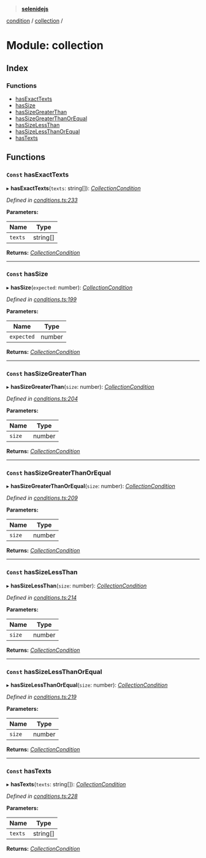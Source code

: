 > **[selenidejs](../README.md)**

[condition](condition.md) / [collection](condition.collection.md) /

# Module: collection

## Index

### Functions

* [hasExactTexts](condition.collection.md#const-hasexacttexts)
* [hasSize](condition.collection.md#const-hassize)
* [hasSizeGreaterThan](condition.collection.md#const-hassizegreaterthan)
* [hasSizeGreaterThanOrEqual](condition.collection.md#const-hassizegreaterthanorequal)
* [hasSizeLessThan](condition.collection.md#const-hassizelessthan)
* [hasSizeLessThanOrEqual](condition.collection.md#const-hassizelessthanorequal)
* [hasTexts](condition.collection.md#const-hastexts)

## Functions

### `Const` hasExactTexts

▸ **hasExactTexts**(`texts`: string[]): *[CollectionCondition](../README.md#collectioncondition)*

*Defined in [conditions.ts:233](https://github.com/knowledgeexpert/selenidejs/blob/master/lib/conditions.ts#L233)*

**Parameters:**

Name | Type |
------ | ------ |
`texts` | string[] |

**Returns:** *[CollectionCondition](../README.md#collectioncondition)*

___

### `Const` hasSize

▸ **hasSize**(`expected`: number): *[CollectionCondition](../README.md#collectioncondition)*

*Defined in [conditions.ts:199](https://github.com/knowledgeexpert/selenidejs/blob/master/lib/conditions.ts#L199)*

**Parameters:**

Name | Type |
------ | ------ |
`expected` | number |

**Returns:** *[CollectionCondition](../README.md#collectioncondition)*

___

### `Const` hasSizeGreaterThan

▸ **hasSizeGreaterThan**(`size`: number): *[CollectionCondition](../README.md#collectioncondition)*

*Defined in [conditions.ts:204](https://github.com/knowledgeexpert/selenidejs/blob/master/lib/conditions.ts#L204)*

**Parameters:**

Name | Type |
------ | ------ |
`size` | number |

**Returns:** *[CollectionCondition](../README.md#collectioncondition)*

___

### `Const` hasSizeGreaterThanOrEqual

▸ **hasSizeGreaterThanOrEqual**(`size`: number): *[CollectionCondition](../README.md#collectioncondition)*

*Defined in [conditions.ts:209](https://github.com/knowledgeexpert/selenidejs/blob/master/lib/conditions.ts#L209)*

**Parameters:**

Name | Type |
------ | ------ |
`size` | number |

**Returns:** *[CollectionCondition](../README.md#collectioncondition)*

___

### `Const` hasSizeLessThan

▸ **hasSizeLessThan**(`size`: number): *[CollectionCondition](../README.md#collectioncondition)*

*Defined in [conditions.ts:214](https://github.com/knowledgeexpert/selenidejs/blob/master/lib/conditions.ts#L214)*

**Parameters:**

Name | Type |
------ | ------ |
`size` | number |

**Returns:** *[CollectionCondition](../README.md#collectioncondition)*

___

### `Const` hasSizeLessThanOrEqual

▸ **hasSizeLessThanOrEqual**(`size`: number): *[CollectionCondition](../README.md#collectioncondition)*

*Defined in [conditions.ts:219](https://github.com/knowledgeexpert/selenidejs/blob/master/lib/conditions.ts#L219)*

**Parameters:**

Name | Type |
------ | ------ |
`size` | number |

**Returns:** *[CollectionCondition](../README.md#collectioncondition)*

___

### `Const` hasTexts

▸ **hasTexts**(`texts`: string[]): *[CollectionCondition](../README.md#collectioncondition)*

*Defined in [conditions.ts:228](https://github.com/knowledgeexpert/selenidejs/blob/master/lib/conditions.ts#L228)*

**Parameters:**

Name | Type |
------ | ------ |
`texts` | string[] |

**Returns:** *[CollectionCondition](../README.md#collectioncondition)*